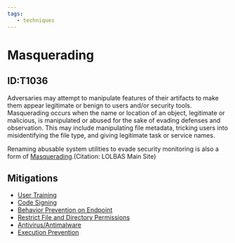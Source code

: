 ```yaml
---
tags:
   - techniques
---
```

# Masquerading
## ID:T1036
Adversaries may attempt to manipulate features of their artifacts to make them appear legitimate or benign to users and/or security tools. Masquerading occurs when the name or location of an object, legitimate or malicious, is manipulated or abused for the sake of evading defenses and observation. This may include manipulating file metadata, tricking users into misidentifying the file type, and giving legitimate task or service names.

Renaming abusable system utilities to evade security monitoring is also a form of [Masquerading](/mitre/techniques/T1036).(Citation: LOLBAS Main Site)
## Mitigations
* [User Training](/mitre/mitigations/M1017)
* [Code Signing](/mitre/mitigations/M1045)
* [Behavior Prevention on Endpoint](/mitre/mitigations/M1040)
* [Restrict File and Directory Permissions](/mitre/mitigations/M1022)
* [Antivirus/Antimalware](/mitre/mitigations/M1049)
* [Execution Prevention](/mitre/mitigations/M1038)
